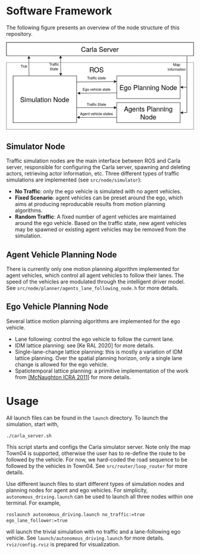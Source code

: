 # Software Framework

The following figure presents an overview of the node structure of this repository.

![node structure](scripts/software_framework.png)

## Simulator Node

Traffic simulation nodes are the main interface between ROS and Carla server, responsible for configuring the Carla server, spawning and deleting actors, retrieving actor information, etc. Three different types of traffic simulations are implemented (see `src/node/simulator`):

* **No Traffic**: only the ego vehicle is simulated with no agent vehicles.
* **Fixed Scenario**: agent vehicles can be preset around the ego, which aims at producing reproducable results from motion planning algorithms.
* **Random Traffic**: A fixed number of agent vehicles are maintained around the ego vehicle. Based on the traffic state, new agent vehicles may be spawned or existing agent vehicles may be removed from the simulation.

## Agent Vehicle Planning Node

There is currently only one motion planning algorithm implemented for agent vehicles, which control all agent vehicles to follow their lanes. The speed of the vehicles are modulated through the intelligent driver model. See `src/node/planner/agents_lane_following_node.h` for more details.

## Ego Vehicle Planning Node

Several lattice motion planning algorithms are implemented for the ego vehicle.

* Lane following: control the ego vehicle to follow the current lane.
* IDM lattice planning: see [Ke RAL 2020] for more details.
* Single-lane-change lattice planning: this is mostly a variation of IDM lattice planning. Over the spatial planning horizon, only a single lane change is allowed for the ego vehicle.
* Spatiotemporal lattice planning: a primitive implementation of the work from [[McNaughton ICRA 2011]](https://ieeexplore.ieee.org/abstract/document/5980223?casa_token=-Y27ZPo4PIUAAAAA:UQVVS0j-gVQgGdA1QU-On6icfexBZOGnOjzXSo6IJnxMp0bg7rdTXmCkPYU-C6-Y3riD9_mZ) for more details.

# Usage

All launch files can be found in the `launch` directory. To launch the simulation, start with,
```
./carla_server.sh
```
This script starts and configs the Carla simulator server. Note only the map Town04 is supported, otherwise the user has to re-define the route to be followed by the vehicle. For now, we hard-coded the road sequence to be followed by the vehicles in Town04. See `src/router/loop_router` for more details.

Use different launch files to start different types of simulation nodes and planning nodes for agent and ego vehicles. For simplicity, `autonomous_driving.launch` can be used to launch all three nodes within one terminal. For example,
```
roslaunch autonomous_driving.launch no_traffic:=true ego_lane_follower:=true
```
will launch the trivial simulation with no traffic and a lane-following ego vehicle. See `launch/autonomous_driving.launch` for more details. `rviz/config.rviz` is prepared for visualization.

